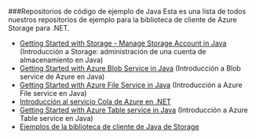 ###<a name="java-sample-code-repositories"></a>Repositorios de código de ejemplo de Java
Esta es una lista de todos nuestros repositorios de ejemplo para la biblioteca de cliente de Azure Storage para .NET.

* [Getting Started with Storage - Manage Storage Account in Java](https://azure.microsoft.com/en-us/resources/samples/storage-java-manage-storage-accounts/) (Introducción a Storage: administración de una cuenta de almacenamiento en Java)
* [Getting Started with Azure Blob Service in Java](https://azure.microsoft.com/en-us/resources/samples/storage-blob-java-getting-started/) (Introducción a Blob service de Azure en Java)
* [Getting Started with Azure File Service in Java](https://azure.microsoft.com/en-us/resources/samples/storage-file-java-getting-started/) (Introducción a Azure File service en Java)
* [Introducción al servicio Cola de Azure en .NET](https://azure.microsoft.com/en-us/resources/samples/storage-queue-java-getting-started/)
* [Getting Started with Azure Table service in Java](https://azure.microsoft.com/en-us/resources/samples/storage-table-java-getting-started/) (Introducción a Azure Table service en Java)
* [Ejemplos de la biblioteca de cliente de Java de Storage](https://github.com/Azure/azure-storage-java/tree/master/microsoft-azure-storage-samples/src/com/microsoft/azure/storage)

<!--HONumber=Jan17_HO2-->


